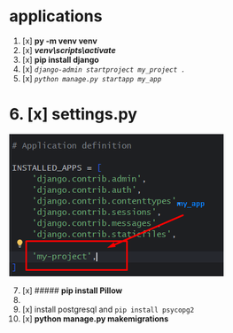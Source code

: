 # applications

1. [x] **py -m venv venv**
2. [x] _**venv\scripts\activate**_
3. [x] **pip install django**
4. [x] _`django-admin startproject my_project .`_
5. [x] _`python manage.py startapp my_app`_

# 6. [x] settings.py

![img.png](img.png)

7. [x] ##### **pip install Pillow**
8. 
8. [x] install postgresql and `pip install psycopg2`
9. [x] **python manage.py makemigrations**

